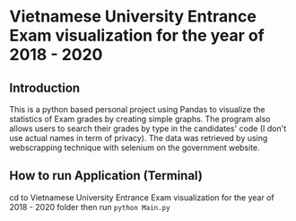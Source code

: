 # Vietnamese University Entrance Exam visualization for the year of 2018 - 2020

## Introduction

This is a python based personal project using Pandas to visualize the statistics of Exam grades by creating simple graphs. The program also allows users to search their grades by
type in the candidates' code (I don't use actual names in term of privacy). The data was retrieved by using webscrapping technique with selenium on the government website.

## How to run Application (Terminal)

cd to Vietnamese University Entrance Exam visualization for the year of 2018 - 2020 folder then run ``` python Main.py ``` 
